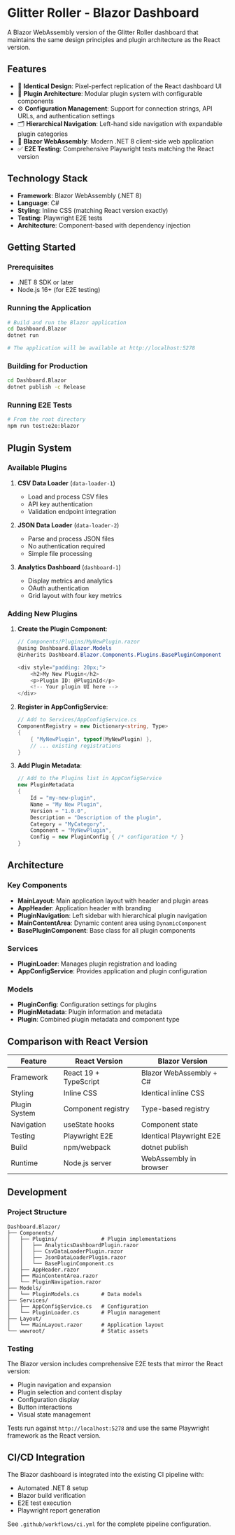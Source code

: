 # Glitter Roller - Blazor Dashboard

A Blazor WebAssembly version of the Glitter Roller dashboard that maintains the same design principles and plugin architecture as the React version.

## Features

- 🎯 **Identical Design**: Pixel-perfect replication of the React dashboard UI
- 🔌 **Plugin Architecture**: Modular plugin system with configurable components
- ⚙️ **Configuration Management**: Support for connection strings, API URLs, and authentication settings
- 🗂️ **Hierarchical Navigation**: Left-hand side navigation with expandable plugin categories
- 🚀 **Blazor WebAssembly**: Modern .NET 8 client-side web application
- ✅ **E2E Testing**: Comprehensive Playwright tests matching the React version

## Technology Stack

- **Framework**: Blazor WebAssembly (.NET 8)
- **Language**: C#
- **Styling**: Inline CSS (matching React version exactly)
- **Testing**: Playwright E2E tests
- **Architecture**: Component-based with dependency injection

## Getting Started

### Prerequisites

- .NET 8 SDK or later
- Node.js 16+ (for E2E testing)

### Running the Application

```bash
# Build and run the Blazor application
cd Dashboard.Blazor
dotnet run

# The application will be available at http://localhost:5278
```

### Building for Production

```bash
cd Dashboard.Blazor
dotnet publish -c Release
```

### Running E2E Tests

```bash
# From the root directory
npm run test:e2e:blazor
```

## Plugin System

### Available Plugins

1. **CSV Data Loader** (`data-loader-1`)
   - Load and process CSV files
   - API key authentication
   - Validation endpoint integration

2. **JSON Data Loader** (`data-loader-2`) 
   - Parse and process JSON files
   - No authentication required
   - Simple file processing

3. **Analytics Dashboard** (`dashboard-1`)
   - Display metrics and analytics
   - OAuth authentication
   - Grid layout with four key metrics

### Adding New Plugins

1. **Create the Plugin Component**:
   ```csharp
   // Components/Plugins/MyNewPlugin.razor
   @using Dashboard.Blazor.Models
   @inherits Dashboard.Blazor.Components.Plugins.BasePluginComponent

   <div style="padding: 20px;">
       <h2>My New Plugin</h2>
       <p>Plugin ID: @PluginId</p>
       <!-- Your plugin UI here -->
   </div>
   ```

2. **Register in AppConfigService**:
   ```csharp
   // Add to Services/AppConfigService.cs
   ComponentRegistry = new Dictionary<string, Type>
   {
       { "MyNewPlugin", typeof(MyNewPlugin) },
       // ... existing registrations
   }
   ```

3. **Add Plugin Metadata**:
   ```csharp
   // Add to the Plugins list in AppConfigService
   new PluginMetadata
   {
       Id = "my-new-plugin",
       Name = "My New Plugin",
       Version = "1.0.0",
       Description = "Description of the plugin",
       Category = "MyCategory",
       Component = "MyNewPlugin",
       Config = new PluginConfig { /* configuration */ }
   }
   ```

## Architecture

### Key Components

- **MainLayout**: Main application layout with header and plugin areas
- **AppHeader**: Application header with branding
- **PluginNavigation**: Left sidebar with hierarchical plugin navigation
- **MainContentArea**: Dynamic content area using `DynamicComponent`
- **BasePluginComponent**: Base class for all plugin components

### Services

- **PluginLoader**: Manages plugin registration and loading
- **AppConfigService**: Provides application and plugin configuration

### Models

- **PluginConfig**: Configuration settings for plugins
- **PluginMetadata**: Plugin information and metadata
- **Plugin**: Combined plugin metadata and component type

## Comparison with React Version

| Feature | React Version | Blazor Version |
|---------|---------------|----------------|
| Framework | React 19 + TypeScript | Blazor WebAssembly + C# |
| Styling | Inline CSS | Identical inline CSS |
| Plugin System | Component registry | Type-based registry |
| Navigation | useState hooks | Component state |
| Testing | Playwright E2E | Identical Playwright E2E |
| Build | npm/webpack | dotnet publish |
| Runtime | Node.js server | WebAssembly in browser |

## Development

### Project Structure

```
Dashboard.Blazor/
├── Components/
│   ├── Plugins/              # Plugin implementations
│   │   ├── AnalyticsDashboardPlugin.razor
│   │   ├── CsvDataLoaderPlugin.razor
│   │   ├── JsonDataLoaderPlugin.razor
│   │   └── BasePluginComponent.cs
│   ├── AppHeader.razor
│   ├── MainContentArea.razor
│   └── PluginNavigation.razor
├── Models/
│   └── PluginModels.cs       # Data models
├── Services/
│   ├── AppConfigService.cs   # Configuration
│   └── PluginLoader.cs       # Plugin management
├── Layout/
│   └── MainLayout.razor      # Application layout
└── wwwroot/                  # Static assets
```

### Testing

The Blazor version includes comprehensive E2E tests that mirror the React version:

- Plugin navigation and expansion
- Plugin selection and content display
- Configuration display
- Button interactions
- Visual state management

Tests run against `http://localhost:5278` and use the same Playwright framework as the React version.

## CI/CD Integration

The Blazor dashboard is integrated into the existing CI pipeline with:

- Automated .NET 8 setup
- Blazor build verification
- E2E test execution
- Playwright report generation

See `.github/workflows/ci.yml` for the complete pipeline configuration.
